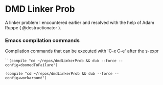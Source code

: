 

# DMD Linker Prob #

  A linker problem I encountered earlier and resolved with the help of Adam Ruppe ( @destructionator ).

### Emacs compilation commands ###

   Compilation commands that can be executed with 'C-x C-e' after the s-expr

``
   `(compile "cd ~/repos/dmdLinkerProb && dub --force --config=doomedToFailure")`

   `(compile "cd ~/repos/dmdLinkerProb && dub --force --config=workaround")`



